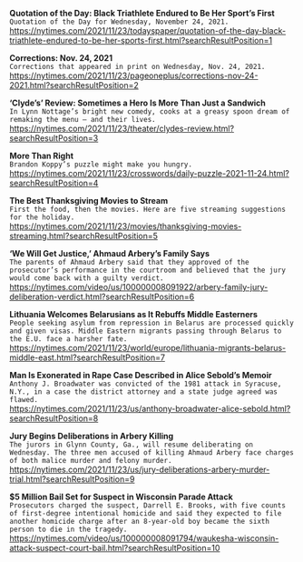 **Quotation of the Day: Black Triathlete Endured to Be Her Sport’s First**\
`Quotation of the Day for Wednesday, November 24, 2021.`\
https://nytimes.com/2021/11/23/todayspaper/quotation-of-the-day-black-triathlete-endured-to-be-her-sports-first.html?searchResultPosition=1

**Corrections: Nov. 24, 2021**\
`Corrections that appeared in print on Wednesday, Nov. 24, 2021.`\
https://nytimes.com/2021/11/23/pageoneplus/corrections-nov-24-2021.html?searchResultPosition=2

**‘Clyde’s’ Review: Sometimes a Hero Is More Than Just a Sandwich**\
`In Lynn Nottage’s bright new comedy, cooks at a greasy spoon dream of remaking the menu — and their lives.`\
https://nytimes.com/2021/11/23/theater/clydes-review.html?searchResultPosition=3

**More Than Right**\
`Brandon Koppy’s puzzle might make you hungry.`\
https://nytimes.com/2021/11/23/crosswords/daily-puzzle-2021-11-24.html?searchResultPosition=4

**The Best Thanksgiving Movies to Stream**\
`First the food, then the movies. Here are five streaming suggestions for the holiday.`\
https://nytimes.com/2021/11/23/movies/thanksgiving-movies-streaming.html?searchResultPosition=5

**‘We Will Get Justice,’ Ahmaud Arbery’s Family Says**\
`The parents of Ahmaud Arbery said that they approved of the prosecutor’s performance in the courtroom and believed that the jury would come back with a guilty verdict.`\
https://nytimes.com/video/us/100000008091922/arbery-family-jury-deliberation-verdict.html?searchResultPosition=6

**Lithuania Welcomes Belarusians as It Rebuffs Middle Easterners**\
`People seeking asylum from repression in Belarus are processed quickly and given visas. Middle Eastern migrants passing through Belarus to the E.U. face a harsher fate.`\
https://nytimes.com/2021/11/23/world/europe/lithuania-migrants-belarus-middle-east.html?searchResultPosition=7

**Man Is Exonerated in Rape Case Described in Alice Sebold’s Memoir**\
`Anthony J. Broadwater was convicted of the 1981 attack in Syracuse, N.Y., in a case the district attorney and a state judge agreed was flawed.`\
https://nytimes.com/2021/11/23/us/anthony-broadwater-alice-sebold.html?searchResultPosition=8

**Jury Begins Deliberations in Arbery Killing**\
`The jurors in Glynn County, Ga., will resume deliberating on Wednesday. The three men accused of killing Ahmaud Arbery face charges of both malice murder and felony murder.`\
https://nytimes.com/2021/11/23/us/jury-deliberations-arbery-murder-trial.html?searchResultPosition=9

**$5 Million Bail Set for Suspect in Wisconsin Parade Attack**\
`Prosecutors charged the suspect, Darrell E. Brooks, with five counts of first-degree intentional homicide and said they expected to file another homicide charge after an 8-year-old boy became the sixth person to die in the tragedy.`\
https://nytimes.com/video/us/100000008091794/waukesha-wisconsin-attack-suspect-court-bail.html?searchResultPosition=10

